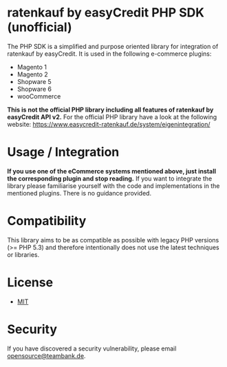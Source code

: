# ratenkauf by easyCredit PHP SDK (unofficial)

The PHP SDK is a simplified and purpose oriented library for integration of ratenkauf by easyCredit. It is used in the following e-commerce plugins:

* Magento 1
* Magento 2
* Shopware 5
* Shopware 6
* wooCommerce

**This is not the official PHP library including all features of ratenkauf by easyCredit API v2.**
For the official PHP library have a look at the following website:
https://www.easycredit-ratenkauf.de/system/eigenintegration/

# Usage / Integration

**If you use one of the eCommerce systems mentioned above, just install the corresponding plugin and stop reading.** If you want to integrate the library please familiarise yourself with the code and implementations in the mentioned plugins. There is no guidance provided.

# Compatibility

This library aims to be as compatible as possible with legacy PHP versions (>= PHP 5.3) and therefore intentionally does not use the latest techniques or libraries.

# License

* [MIT](https://opensource.org/licenses/MIT)

# Security
If you have discovered a security vulnerability, please email [opensource@teambank.de](mailto:opensource@teambank.de).
